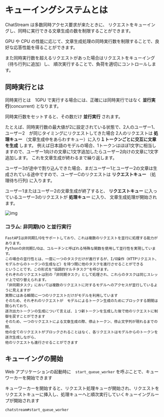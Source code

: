 # キューイングシステムとは

ChatStream は多数同時アクセス要求が来たときに、
リクエストをキューイングし、同時に実行できる文章生成の数を制限することができます。

GPU や CPU の性能に応じて、文章生成処理の同時実行数を制限することで、良好な応答性能を得ることができます。

また同時実行数を超えるリクエストがあった場合はリクエストをキューイング（待ち行列に追加）し、
順次実行することで、負荷を適切にコントロールします。

## 同時実行とは

同時実行とは　1GPU で実行する場合には、正確には同時実行ではなく **並行実行**(concurrent) となります。

同時実行数をセットすると、その数だけ **並行実行** されます。

たとえば、同時実行数の最大値が2に設定されている状態で、2人のユーザー1、ユーザー2　が同じタイミングにリクエストしてきた場合
2人のリクエストは **処理キュー** （文章生成中をあらわすキュー）に入り**１トークンごとに交互に文章を生成** します。
例えば日本語のモデルの場合、1トークンはほぼ1文字に相当しますので、ユーザー1向けの文章に1文字追加したらユーザー2向けの文章に1文字追加します。
これを文章生成が終わるまで繰り返します。

ユーザー3が途中で割り込んできた場合、まだユーザー1とユーザー2の文章は生成されている途中ですので、ユーザーCのリクエストは **リクエストキュー** （処理待ち行列) に入ります。

ユーザー1またはユーザー2の文章生成が終了すると、 **リクエストキュー** に入っているユーザー3のリクエストが **処理キュー** に入り、
文章生成処理が開始されます。

![img](https://riversun.github.io/chatstream/chatstream_queue.png)


### コラム: 非同期I/O と並行実行

    FastAPIは非同期I/Oをサポートしており、これは複数のリクエストを並行に処理する能力があります。
    Pythonの非同期I/Oは、コルーチンと呼ばれる特殊な関数を使用して並行性を実現しています。
    この場合の並行性とは、一度に一つのタスクだけが進行するが、I/O操作（HTTPリクエスト、モデルからのトークンの生成など）を待つ間に他のタスクを進行させることができる
    ということです。この形式を"協調的マルチタスク"を呼びます。
    それぞれのリクエストは別の「非同期タスク」として処理され、これらのタスクは同じスレッド上で切り替えられます。
    「非同期タスク」においては複数のリクエストに対するモデルへのアクセスが並行しているように見えますが
    実際にはある瞬間に一つのリクエストだけがモデルを利用しています
    そのため、それぞれのリクエストが　モデルによるトークン生成のためにブロックする期間は限られており、
    逐次出力トークンの生成について言えば、１つ新トークンを生成した後で他のリクエストに制御を戻すことができます
    そのため、一つのリクエストによる文章生成の際、停止トークン、停止文字列が現れるまでの間、
    他の全てのリクエストがブロックされることはなく、各リクエストはモデルからのトークンを逐次生成しながら、
    他のリクエストも進行させることができます

## キューイングの開始

Web アプリケーションの起動時に　`start_queue_worker` を呼ぶことで、キューワーカーを開始できます

キューワーカーを開始すると、リクエスト処理キューが開始され、リクエストをリクエストキューに挿入し、処理キューへと順次実行していくキューイングループが開始されます

`chatstream#start_queue_worker`


